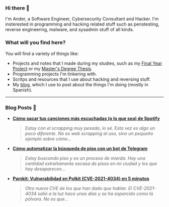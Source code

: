 ### Hi there 👋

I'm Ander, a Software Engineer, Cybersecurity Consultant and Hacker. I'm insterested in programming and hacking related stuff such as penstesting, reverse engineering, malware, and sysadmin stuff of all kinds.

### What will you find here?

You will find a variety of things like:

- Projects and notes that I made during my studies, such as my [Final Year Project](https://github.com/ander94lakx/TFG_Doc) or my [Master's Degree Thesis](https://github.com/ander94lakx/TFM_Doc).
- Programming projects I'm tinkering with.
- Scritps and resources that I use about hacking and reversing stuff.
- My [blog](https://walkonthebyteside.com), which I use to post about the things I'm doing (mostly in Spanish).

<hr />

### Blog Posts 📰

<!--START_SECTION:feed-->
- [**Cómo sacar tus canciones más escuchadas (o lo que sea) de Spotify**](https://ander94lakx.github.io/blog/2022-02-13-spotify-data-top-songs/) 

	>*Estoy con el scrapping muy pesado, lo sé. Esta vez es algo un poco diferente. No es web scrapping al uso, sino un pequeño ejemplo sobre cómo…*
- [**Cómo automatizar la búsqueda de piso con un bot de Telegram**](https://ander94lakx.github.io/blog/2022-02-05-bot-telegram-buscar-piso/) 

	>*Estoy buscando piso y es un proceso de mierda. Hay una cantidad extrañamente escasa de pisos en mi ciudad y los que hay desaparecen…*
- [**Pwnkit: Vulnerabilidad en Polkit (CVE-2021-4034) en 5 minutos**](https://ander94lakx.github.io/blog/2022-01-29-polkit/) 

	>*Otro nuevo CVE de los que han dado que hablar. El CVE-2021-4034 salió a la luz hace unos días y se ha esparcido como la pólvora. No es que…*
<!--END_SECTION:feed-->

<!--

### What I stand for here?

- I defend free software and open source as methods to share knowledge among all and to guarantee that knowledge is free. 
- I defend the freedom of information and I'm against the privatisation of knowledge.
- I defend hacking as a tool to learn, understand and guarantee the security and privacy of citizens against the violation of rights of any kind.
- I defend the people's right to be and feel in any way, condemning discrimination of any kind, either by sex, gender, race, sexual orientation, religious orientation or any other kind of discrimination.

If you are in favour of privatising knowledge and making it accessible only to those who can afford it, if you think hacking is for criminals or if you discriminate in any way against people, I don't force you, but I kindly invite you to get the fuck out of here.

-->
